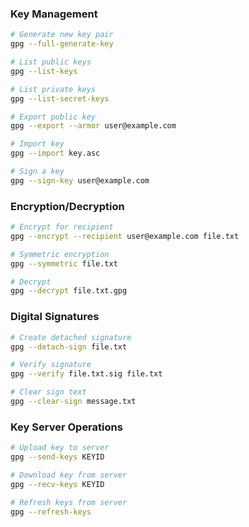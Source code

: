 
### Key Management
```bash
# Generate new key pair
gpg --full-generate-key

# List public keys
gpg --list-keys

# List private keys
gpg --list-secret-keys

# Export public key
gpg --export --armor user@example.com

# Import key
gpg --import key.asc

# Sign a key
gpg --sign-key user@example.com
```

### Encryption/Decryption
```bash
# Encrypt for recipient
gpg --encrypt --recipient user@example.com file.txt

# Symmetric encryption
gpg --symmetric file.txt

# Decrypt
gpg --decrypt file.txt.gpg
```

### Digital Signatures
```bash
# Create detached signature
gpg --detach-sign file.txt

# Verify signature
gpg --verify file.txt.sig file.txt

# Clear sign text
gpg --clear-sign message.txt
```

### Key Server Operations
```bash
# Upload key to server
gpg --send-keys KEYID

# Download key from server
gpg --recv-keys KEYID

# Refresh keys from server
gpg --refresh-keys
```